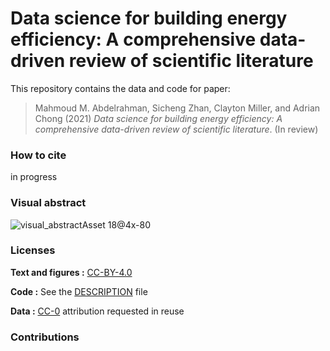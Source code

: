 <!-- README.md is generated from README.Rmd. Please edit that file -->

# Data science for building energy efficiency: A comprehensive data-driven review of scientific literature


This repository contains the data and code for paper:

> Mahmoud M. Abdelrahman, Sicheng Zhan, Clayton Miller, and Adrian Chong (2021) 
> *Data science for building energy efficiency: A comprehensive data-driven review of scientific literature*. (In review)

### How to cite
in progress

### Visual abstract
![visual_abstractAsset 18@4x-80](https://user-images.githubusercontent.com/6969514/102309569-066e2400-3fa4-11eb-920d-381f177f44b4.jpg)

### Licenses

**Text and figures :**
[CC-BY-4.0](http://creativecommons.org/licenses/by/4.0/)

**Code :** See the [DESCRIPTION](DESCRIPTION) file

**Data :** [CC-0](http://creativecommons.org/publicdomain/zero/1.0/)
attribution requested in reuse

### Contributions

